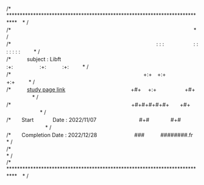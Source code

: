 /* ***************************************************************************　* /  
/*　　　　　　　　　　　　　　　　　　　　　　　　　　　　　　　　　            　* /  
/*　　　　　　　　　　　　　　　　　　　　　　　　　　　 : : :  　　 　　　: : : : : : :  　　    * /  
/*　　　subject : Libft　　　　　　　　　　　 　　　　　:+:　　　　　:+:　　　:+: 　        　* /  
/* 　　　　　　　　　　　　　　　　　　　　　　　 　 +:+　+:+　　　　　　  　    +:+  　　           * /  
/*　　　[study page link] 　　　　　　　　　　　　+#+　 +:+　　　　　     +#+ 　    　　            　 * /  
/* 　　　　　　　　　　　　　　　　　　　　　　 +#+#+#+#+#+　　+#+           　      　　　　　* /  
/*　　Start 　　　  Date : 2022/11/07　　　　　　　　#+#　　　　#+#          　　 　　　　　* /  
/*　　Completion Date : 2022/12/28　　　　　　　###　　　########.fr　 　　　* /  
/*　　　　　　　　　　　　　　　　　　　　　　　　　　　　　　　　　　　　　　　　 　* /  
/* ***************************************************************************　* /


[study page link ]: https://flower-donut-4f5.notion.site/libft-1812c1f3e58d4411a3ec7c5542635609
